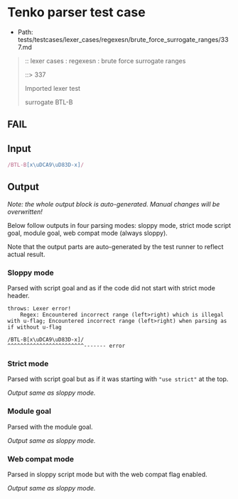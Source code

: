 # Tenko parser test case

- Path: tests/testcases/lexer_cases/regexesn/brute_force_surrogate_ranges/337.md

> :: lexer cases : regexesn : brute force surrogate ranges
>
> ::> 337
>
> Imported lexer test
>
> surrogate BTL-B

## FAIL

## Input

`````js
/BTL-B[x\uDCA9\uD83D-x]/
`````

## Output

_Note: the whole output block is auto-generated. Manual changes will be overwritten!_

Below follow outputs in four parsing modes: sloppy mode, strict mode script goal, module goal, web compat mode (always sloppy).

Note that the output parts are auto-generated by the test runner to reflect actual result.

### Sloppy mode

Parsed with script goal and as if the code did not start with strict mode header.

`````
throws: Lexer error!
    Regex: Encountered incorrect range (left>right) which is illegal with u-flag; Encountered incorrect range (left>right) when parsing as if without u-flag

/BTL-B[x\uDCA9\uD83D-x]/
^^^^^^^^^^^^^^^^^^^^^^^^------- error
`````

### Strict mode

Parsed with script goal but as if it was starting with `"use strict"` at the top.

_Output same as sloppy mode._

### Module goal

Parsed with the module goal.

_Output same as sloppy mode._

### Web compat mode

Parsed in sloppy script mode but with the web compat flag enabled.

_Output same as sloppy mode._
